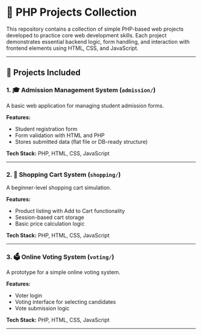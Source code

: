 # 🐘 PHP Projects Collection

This repository contains a collection of simple PHP-based web projects developed to practice core web development skills. Each project demonstrates essential backend logic, form handling, and interaction with frontend elements using HTML, CSS, and JavaScript.

---

## 📁 Projects Included

### 1. 🎓 Admission Management System (`admission/`)
A basic web application for managing student admission forms.

**Features:**
- Student registration form
- Form validation with HTML and PHP
- Stores submitted data (flat file or DB-ready structure)

**Tech Stack:** PHP, HTML, CSS, JavaScript

---

### 2. 🛒 Shopping Cart System (`shopping/`)
A beginner-level shopping cart simulation.

**Features:**
- Product listing with Add to Cart functionality
- Session-based cart storage
- Basic price calculation logic

**Tech Stack:** PHP, HTML, CSS, JavaScript

---

### 3. 🗳️ Online Voting System (`voting/`)
A prototype for a simple online voting system.

**Features:**
- Voter login
- Voting interface for selecting candidates
- Vote submission logic

**Tech Stack:** PHP, HTML, CSS, JavaScript

---
